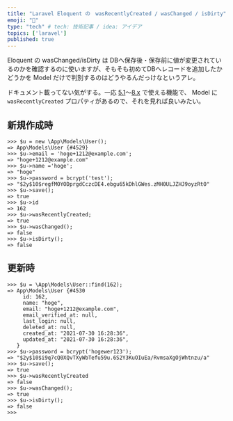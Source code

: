 ```yaml
---
title: "Laravel Eloquent の　wasRecentlyCreated / wasChanged / isDirty"
emoji: "🐥"
type: "tech" # tech: 技術記事 / idea: アイデア
topics: ['laravel']
published: true
---
```



Eloquent の wasChanged/isDirty は DBへ保存後・保存前に値が変更されているのかを確認するのに使いますが、そもそも初めてDBへレコードを追加したかどうかを Model だけで判別するのはどうやるんだっけなというアレ。

ドキュメント載ってない気がする。一応 [5.1](https://github.com/illuminate/database/blob/5.1/Eloquent/Model.php#L1576)〜[8.x](https://github.com/illuminate/database/blob/8.x/Eloquent/Model.php#L1108) で使える機能で、 Model に `wasRecentlyCreated` プロパティがあるので、それを見れば良いみたい。


## 新規作成時

```
>>> $u = new \App\Models\User();
=> App\Models\User {#4529}
>>> $u->email = 'hoge+1212@example.com';
=> "hoge+1212@example.com"
>>> $u->name ='hoge';
=> "hoge"
>>> $u->password = bcrypt('test');
=> "$2y$10$regfMOYODprgdCczcDE4.ebgu65kDhlGWes.zMH0ULJZHJ9oyzRtO"
>>> $u->save();
=> true
>>> $u->id
=> 162
>>> $u->wasRecentlyCreated;
=> true
>>> $u->wasChanged();
=> false
>>> $u->isDirty();
=> false
```

## 更新時

```
>>> $u = \App\Models\User::find(162);
=> App\Models\User {#4530
     id: 162,
     name: "hoge",
     email: "hoge+1212@example.com",
     email_verified_at: null,
     last_login: null,
     deleted_at: null,
     created_at: "2021-07-30 16:28:36",
     updated_at: "2021-07-30 16:28:36",
   }
>>> $u->password = bcrypt('hogewer123');
=> "$2y$10$i9q7cQ0XQvTXyWbTefu59u.6S2Y3KuOIuEa/RvmsaXgOjWhtnzu/a"
>>> $u->save();
=> true
>>> $u->wasRecentlyCreated
=> false
>>> $u->wasChanged();
=> true
>>> $u->isDirty();
=> false
>>> 
```



